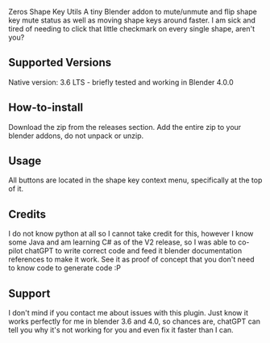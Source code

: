 Zeros Shape Key Utils
A tiny Blender addon to mute/unmute and flip shape key mute status as well as moving shape keys around faster. I am sick and tired of needing to click that little checkmark on every single shape, aren't you?

## Supported Versions
Native version: 3.6 LTS - briefly tested and working in Blender 4.0.0

## How-to-install
Download the zip from the releases section. Add the entire zip to your blender addons, do not unpack or unzip.

## Usage
All buttons are located in the shape key context menu, specifically at the top of it.

## Credits
I do not know python at all so I cannot take credit for this, however I know some Java and am learning C# as of the V2 release, so I was able to co-pilot chatGPT to write correct code and feed it blender documentation references to make it work. See it as proof of concept that you don't need to know code to generate code :P

## Support
I don't mind if you contact me about issues with this plugin. Just know it works perfectly for me in blender 3.6 and 4.0, so chances are, chatGPT can tell you why it's not working for you and even fix it faster than I can.
